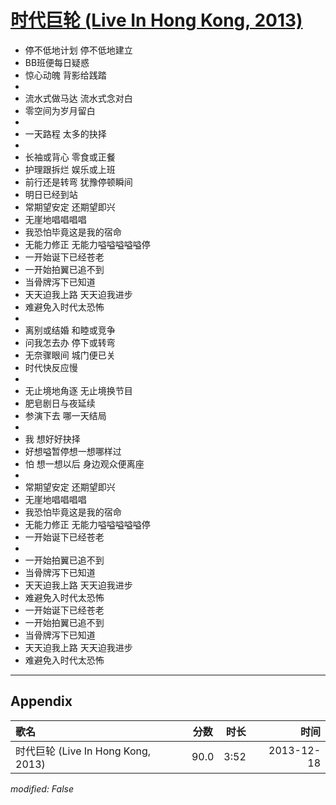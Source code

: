 # [时代巨轮 (Live In Hong Kong, 2013)](https://music.163.com/song?id=28160885)

* 停不低地计划 停不低地建立
* BB班便每日疑惑
* 惊心动魄 背影给践踏
* 
* 流水式做马达 流水式念对白
* 零空间为岁月留白
* 
* 一天路程 太多的抉择
* 
* 长袖或背心 零食或正餐
* 护理跟拆烂 娱乐或上班
* 前行还是转弯 犹豫停顿瞬间
* 明日已经到站
* 常期望安定 还期望即兴
* 无崖地唱唱唱唱
* 我恐怕毕竟这是我的宿命
* 无能力修正 无能力嗌嗌嗌嗌嗌停
* 一开始诞下已经苍老
* 一开始拍翼已追不到
* 当骨牌泻下已知道
* 天天迫我上路 天天迫我进步
* 难避免入时代太恐怖
* 
* 离别或结婚 和睦或竞争
* 问我怎去办 停下或转弯
* 无奈骤眼间 城门便已关
* 时代快反应慢
* 
* 无止境地角逐 无止境换节目
* 肥皂剧日与夜延续
* 参演下去 哪一天结局
* 
* 我 想好好抉择
* 好想嗌暂停想一想哪样过
* 怕 想一想以后 身边观众便离座
* 
* 常期望安定 还期望即兴
* 无崖地唱唱唱唱
* 我恐怕毕竟这是我的宿命
* 无能力修正 无能力嗌嗌嗌嗌嗌停
* 一开始诞下已经苍老
* 
* 一开始拍翼已追不到
* 当骨牌泻下已知道
* 天天迫我上路 天天迫我进步
* 难避免入时代太恐怖
* 一开始诞下已经苍老
* 一开始拍翼已追不到
* 当骨牌泻下已知道
* 天天迫我上路 天天迫我进步
* 难避免入时代太恐怖


---

## Appendix

|歌名|分数|时长|时间|
|:---|:---:|---:|---:|
|时代巨轮 (Live In Hong Kong, 2013)|90.0|3:52|2013-12-18

*modified: False*